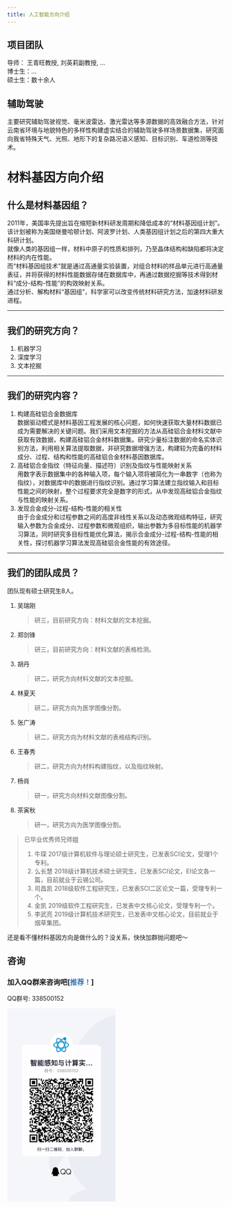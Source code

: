 ```yaml
---
title: 人工智能方向介绍
---
```

## 项目团队
导师： 王青旺教授, 刘英莉副教授, ...  
博士生：...  
硕士生：数十余人  


## 辅助驾驶
主要研究辅助驾驶视觉、毫米波雷达、激光雷达等多源数据的高效融合方法，针对云南省环境与地貌特色的多样性构建虚实结合的辅助驾驶多样场景数据集，研究面向我省特殊天气、光照、地形下的复杂路况语义感知、目标识别、车道检测等技术。

# 材料基因方向介绍

## 什么是材料基因组？

2011年，美国率先提出旨在缩短新材料研发周期和降低成本的“材料基因组计划”。该计划被称为美国继曼哈顿计划、阿波罗计划、人类基因组计划之后的第四大重大科研计划。  
就像人类的基因组一样，材料中原子的性质和排列，乃至晶体结构和缺陷都将决定材料的内在性能。  
而“材料基因组技术”就是通过高通量实验装置，对组合材料的样品单元进行高通量表征，并将获得的材料性能数据存储在数据库中，再通过数据挖掘等技术得到材料“成分-结构-性能”的构效映射关系。  
通过分析、解构材料“基因组”，科学家可以改变传统材料研究方法，加速材料研发进程。

--- 

## 我们的研究方向？

1. 机器学习
2. 深度学习
3. 文本挖掘

---

## 我们的研究内容？

1. 构建高硅铝合金数据库  
数据驱动模式是材料基因工程发展的核心问题，如何快速获取大量材料数据已成为需要解决的关键问题。我们采用文本挖掘的方法从高硅铝合金材料文献中获取有效数据，构建高硅铝合金材料数据集。研究少量标注数据的命名实体识别方法，利用相关算法提取数据，并研究数据增强方法，构建较为完备的材料成分、过程、结构和性能的高硅铝合金材料基因数据库。
2. 高硅铝合金指纹（特征向量、描述符）识别及指纹与性能映射关系  
用数字表示数据集中的各种输入项，每个输入项将被简化为一串数字（也称为指纹），对数据库中的数据进行指纹识别。通过学习算法建立指纹输入和目标性能之间的映射，整个过程要求完全是数字的形式，从中发现高硅铝合金指纹与性能的映射关系。
3. 发现合金成分-过程-结构-性能的相关性  
由于合金成分和过程参数之间的高度非线性关系以及动态微观结构特征，研究输入参数为合金成分、过程参数和微观组织，输出参数为多目标性能的机器学习算法，同时研究多目标性能优化算法，揭示合金成分-过程-结构-性能的相关性，探讨机器学习算法发现高硅铝合金性能的有效途径。

--- 

## 我们的团队成员？

团队现有硕士研究生8人。
1. 吴瑞刚  
   > 研三，目前研究方向：材料文献的文本挖掘。
2. 郑剑锋
   > 研三，目前研究方向：材料文献的表格检测。
3. 胡丹  
   > 研二，研究方向材料文献的文本挖掘。
4. 林夏天  
   > 研二，研究方向为医学图像分割。
5. 张广涛
   > 研二，研究方向为材料文献的表格结构识别。
6. 王春秀
   > 研二，研究方向为材料构建指纹，以及指纹映射。
7. 杨肖
   > 研一，研究方向材料文献图像分割。
8. 茶寅秋
   > 研一，研究方向为医学图像分割。
> 已毕业优秀师兄师姐 
> 1. 牛琛
2017级计算机软件与理论硕士研究生，已发表SCI论文，受理1个专利。
> 2. 么长慧
2018级计算机技术硕士研究生，已发表SCI论文，EI论文各一篇，目前就业于云锡公司。
> 3. 司昌凯
2018级软件工程研究生，已发表SCI二区论文一篇，受理专利一个。
> 4. 金凯
2019级软件工程研究生，已发表中文核心论文，受理专利一个。
> 5. 李武亮
2019级计算机技术研究生，已发表中文核心论文，目前就业于烟草集团。

还是看不懂材料基因方向是做什么的？没关系，快快加群抛问题吧～

## 咨询
### 加入QQ群来咨询吧[<span style="color:#3473B3">推荐！</span>]
QQ群号: 338500152

<img src= "../.vuepress/public/assets/qq_code.png" style="height:50%;width:50%;"/>